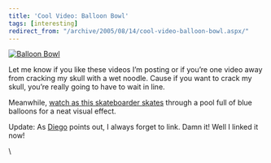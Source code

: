 ```yaml
---
title: 'Cool Video: Balloon Bowl'
tags: [interesting]
redirect_from: "/archive/2005/08/14/cool-video-balloon-bowl.aspx/"
---
```


[![Balloon
Bowl](https://haacked.com/assets/images/BalloonBowl.jpg)](http://www.nike.com/illvill/video/balloonbowl.html)

Let me know if you like these videos I’m posting or if you’re one video
away from cracking my skull with a wet noodle. Cause if you want to
crack my skull, you’re really going to have to wait in line.

Meanwhile, [watch as this skateboarder
skates](http://www.nike.com/illvill/video/balloonbowl.html) through a
pool full of blue balloons for a neat visual effect.

Update: As [Diego](http://diegop.blogspot.com/) points out, I always
forget to link. Damn it! Well I linked it now!

\


